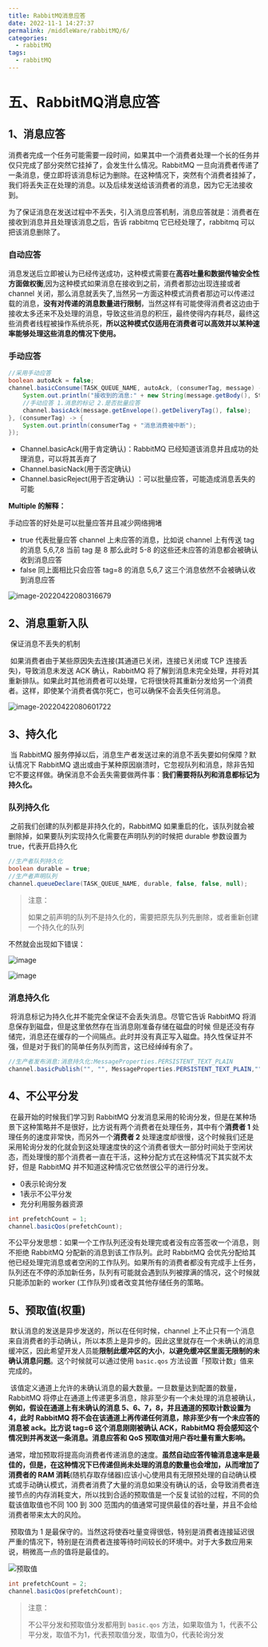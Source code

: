 ```yaml
---
title: RabbitMQ消息应答
date: 2022-11-1 14:27:37
permalink: /middleWare/rabbitMQ/6/
categories:
  - rabbitMQ
tags:
  - rabbitMQ
---
```


# 五、RabbitMQ消息应答

## 1、消息应答

​		消费者完成一个任务可能需要一段时间，如果其中一个消费者处理一个长的任务并仅只完成了部分突然它挂掉了，会发生什么情况。RabbitMQ 一旦向消费者传递了一条消息，便立即将该消息标记为删除。在这种情况下，突然有个消费者挂掉了，我们将丢失正在处理的消息。以及后续发送给该消费者的消息，因为它无法接收到。

​		为了保证消息在发送过程中不丢失，引入消息应答机制，消息应答就是：消费者在接收到消息并且处理该消息之后，告诉 rabbitmq 它已经处理了，rabbitmq 可以把该消息删除了。

### 自动应答

​		消息发送后立即被认为已经传送成功，这种模式需要在**高吞吐量和数据传输安全性方面做权衡**,因为这种模式如果消息在接收到之前，消费者那边出现连接或者 channel 关闭，那么消息就丢失了,当然另一方面这种模式消费者那边可以传递过载的消息，**没有对传递的消息数量进行限制**，当然这样有可能使得消费者这边由于接收太多还来不及处理的消息，导致这些消息的积压，最终使得内存耗尽，最终这些消费者线程被操作系统杀死，**所以这种模式仅适用在消费者可以高效并以某种速率能够处理这些消息的情况下使用。**

### 手动应答

```java
//采用手动应答
boolean autoAck = false;
channel.basicConsume(TASK_QUEUE_NAME, autoAck, (consumerTag, message) -> {
    System.out.println("接收到的消息:" + new String(message.getBody(), StandardCharsets.UTF_8));
    //手动应答 1.消息的标记 2.是否批量应答
    channel.basicAck(message.getEnvelope().getDeliveryTag(), false);
}, (consumerTag) -> {
    System.out.println(consumerTag + "消息消费被中断");
});
```

- Channel.basicAck(用于肯定确认)：RabbitMQ 已经知道该消息并且成功的处理消息，可以将其丢弃了
- Channel.basicNack(用于否定确认) 
- Channel.basicReject(用于否定确认) ：可以批量应答，可能造成消息丢失的可能

**Multiple 的解释：**

手动应答的好处是可以批量应答并且减少网络拥堵

- true 代表批量应答 channel 上未应答的消息，比如说 channel 上有传送 tag 的消息 5,6,7,8 当前 tag 是 8 那么此时 5-8 的这些还未应答的消息都会被确认收到消息应答
- false 同上面相比只会应答 tag=8 的消息 5,6,7 这三个消息依然不会被确认收到消息应答

![image-20220422080316679](assets/手动应答.png)

## 2、消息重新入队

​		保证消息不丢失的机制

​		如果消费者由于某些原因失去连接(其通道已关闭，连接已关闭或 TCP 连接丢失)，导致消息未发送 ACK 确认，RabbitMQ 将了解到消息未完全处理，并将对其重新排队。如果此时其他消费者可以处理，它将很快将其重新分发给另一个消费者。这样，即使某个消费者偶尔死亡，也可以确保不会丢失任何消息。

![image-20220422080601722](assets/消息重新入队.png)

## 3、持久化

​		当 RabbitMQ 服务停掉以后，消息生产者发送过来的消息不丢失要如何保障？默认情况下 RabbitMQ 退出或由于某种原因崩溃时，它忽视队列和消息，除非告知它不要这样做。确保消息不会丢失需要做两件事：**我们需要将队列和消息都标记为持久化。**

###  队列持久化

​		之前我们创建的队列都是非持久化的，RabbitMQ 如果重启的化，该队列就会被删除掉，如果要队列实现持久化需要在声明队列的时候把 durable 参数设置为true，代表开启持久化

```java
//生产者队列持久化
boolean durable = true;
//生产者声明队列
channel.queueDeclare(TASK_QUEUE_NAME, durable, false, false, null);
```

> 注意：
>
> 如果之前声明的队列不是持久化的，需要把原先队列先删除，或者重新创建一个持久化的队列

不然就会出现如下错误：

![image](assets/队列持久化错误1.png)

![image](assets/队列持久化错误2.png)

### 消息持久化

​		将消息标记为持久化并不能完全保证不会丢失消息。尽管它告诉 RabbitMQ 将消息保存到磁盘，但是这里依然存在当消息刚准备存储在磁盘的时候 但是还没有存储完，消息还在缓存的一个间隔点。此时并没有真正写入磁盘。持久性保证并不强，但是对于我们的简单任务队列而言，这已经绰绰有余了。

```java
//生产者发布消息:消息持久化:MessageProperties.PERSISTENT_TEXT_PLAIN
channel.basicPublish("", "", MessageProperties.PERSISTENT_TEXT_PLAIN,""))
```

## 4、不公平分发

​		在最开始的时候我们学习到 RabbitMQ 分发消息采用的轮询分发，但是在某种场景下这种策略并不是很好，比方说有两个消费者在处理任务，其中有个**消费者 1** 处理任务的速度非常快，而另外一个**消费者 2** 处理速度却很慢，这个时候我们还是采用轮询分发的化就会到这处理速度快的这个消费者很大一部分时间处于空闲状态，而处理慢的那个消费者一直在干活，这种分配方式在这种情况下其实就不太好，但是 RabbitMQ 并不知道这种情况它依然很公平的进行分发。

- 0表示轮询分发
- 1表示不公平分发
- 充分利用服务器资源

```java
int prefetchCount = 1;
channel.basicQos(prefetchCount);
```

​		不公平分发思想：如果一个工作队列还没有处理完或者没有应答签收一个消息，则不拒绝 RabbitMQ 分配新的消息到该工作队列。此时 RabbitMQ 会优先分配给其他已经处理完消息或者空闲的工作队列。如果所有的消费者都没有完成手上任务，队列还在不停的添加新任务，队列有可能就会遇到队列被撑满的情况，这个时候就只能添加新的 worker (工作队列)或者改变其他存储任务的策略。

## 5、预取值(权重)

​		默认消息的发送是异步发送的，所以在任何时候，channel 上不止只有一个消息来自消费者的手动确认，所以本质上是异步的。因此这里就存在一个未确认的消息缓冲区，因此希望开发人员能**限制此缓冲区的大小**，**以避免缓冲区里面无限制的未确认消息问题**。这个时候就可以通过使用 `basic.qos` 方法设置「预取计数」值来完成的。

​		该值定义通道上允许的未确认消息的最大数量。一旦数量达到配置的数量， RabbitMQ 将停止在通道上传递更多消息，除非至少有一个未处理的消息被确认，**例如，假设在通道上有未确认的消息 5、6、7，8，并且通道的预取计数设置为 4，此时 RabbitMQ 将不会在该通道上再传递任何消息，除非至少有一个未应答的消息被 ack。比方说 tag=6 这个消息刚刚被确认 ACK，RabbitMQ 将会感知这个情况到并再发送一条消息。消息应答和 QoS 预取值对用户吞吐量有重大影响。**

​		通常，增加预取将提高向消费者传递消息的速度。**虽然自动应答传输消息速率是最佳的，但是，在这种情况下已传递但尚未处理的消息的数量也会增加，从而增加了消费者的 RAM 消耗**(随机存取存储器)应该小心使用具有无限预处理的自动确认模式或手动确认模式，消费者消费了大量的消息如果没有确认的话，会导致消费者连接节点的内存消耗变大，所以找到合适的预取值是一个反复试验的过程，不同的负载该值取值也不同 100 到 300 范围内的值通常可提供最佳的吞吐量，并且不会给消费者带来太大的风险。

​		预取值为 1 是最保守的。当然这将使吞吐量变得很低，特别是消费者连接延迟很严重的情况下，特别是在消费者连接等待时间较长的环境中。对于大多数应用来说，稍微高一点的值将是最佳的。

![预取值](assets/预取值.png)

```java
int prefetchCount = 2;
channel.basicQos(prefetchCount);
```

>注意：
>
>不公平分发和预取值分发都用到 `basic.qos` 方法，如果取值为 1，代表不公平分发，取值不为1，代表预取值分发，取值为0，代表轮询分发

# 